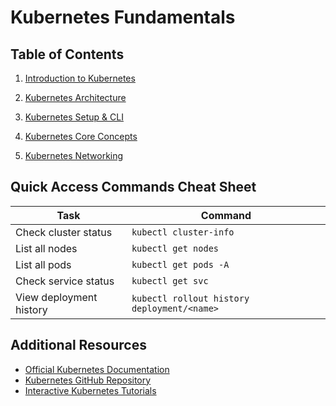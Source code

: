 # Kubernetes Fundamentals

## Table of Contents

1. [Introduction to Kubernetes](./Basics/1-introduction-to-kubernetes.md)

2. [Kubernetes Architecture](./Basics/2-kubernetes-architecture.md)

3. [Kubernetes Setup & CLI](./Basics/3-kubernetes-setup-cli.md)

4. [Kubernetes Core Concepts](./Basics/4-kubernetes-core-concepts.md)

5. [Kubernetes Networking](./Basics/5-kubernetes-networking.md)

## Quick Access Commands Cheat Sheet

| Task | Command |
|------|---------|
| Check cluster status | `kubectl cluster-info` |
| List all nodes | `kubectl get nodes` |
| List all pods | `kubectl get pods -A` |
| Check service status | `kubectl get svc` |
| View deployment history | `kubectl rollout history deployment/<name>` |

## Additional Resources

- [Official Kubernetes Documentation](https://kubernetes.io/docs/home/)
- [Kubernetes GitHub Repository](https://github.com/kubernetes/kubernetes)
- [Interactive Kubernetes Tutorials](https://kubernetes.io/docs/tutorials/)